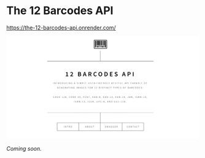 # The 12 Barcodes API

https://the-12-barcodes-api.onrender.com/

![The 12 Barcodes API landing page](page.png)

_Coming soon._